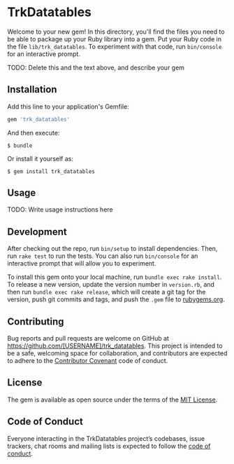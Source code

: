 # TrkDatatables

Welcome to your new gem! In this directory, you'll find the files you need to be able to package up your Ruby library into a gem. Put your Ruby code in the file `lib/trk_datatables`. To experiment with that code, run `bin/console` for an interactive prompt.

TODO: Delete this and the text above, and describe your gem

## Installation

Add this line to your application's Gemfile:

```ruby
gem 'trk_datatables'
```

And then execute:

    $ bundle

Or install it yourself as:

    $ gem install trk_datatables

## Usage

TODO: Write usage instructions here

## Development

After checking out the repo, run `bin/setup` to install dependencies. Then, run `rake test` to run the tests. You can also run `bin/console` for an interactive prompt that will allow you to experiment.

To install this gem onto your local machine, run `bundle exec rake install`. To release a new version, update the version number in `version.rb`, and then run `bundle exec rake release`, which will create a git tag for the version, push git commits and tags, and push the `.gem` file to [rubygems.org](https://rubygems.org).

## Contributing

Bug reports and pull requests are welcome on GitHub at https://github.com/[USERNAME]/trk_datatables. This project is intended to be a safe, welcoming space for collaboration, and contributors are expected to adhere to the [Contributor Covenant](http://contributor-covenant.org) code of conduct.

## License

The gem is available as open source under the terms of the [MIT License](https://opensource.org/licenses/MIT).

## Code of Conduct

Everyone interacting in the TrkDatatables project’s codebases, issue trackers, chat rooms and mailing lists is expected to follow the [code of conduct](https://github.com/[USERNAME]/trk_datatables/blob/master/CODE_OF_CONDUCT.md).

